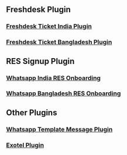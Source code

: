 ## Freshdesk Plugin

### [Freshdesk Ticket India Plugin](https://github.com/NooraHealth/fd-ticket-scto-plugin/)


### [Freshdesk Ticket Bangladesh Plugin](https://github.com/NooraHealth/fd-bd-ticket-scto-plugin)


## RES Signup Plugin
### [Whatsapp India RES Onboarding](https://github.com/NooraHealth/ind-res-signup-scto-plugin)

### [Whatsapp Bangladesh RES Onboarding](https://github.com/NooraHealth/bd-res-signup-scto-plugin)

## Other Plugins

### [Whatsapp Template Message Plugin](https://github.com/NooraHealth/wa-message-scto-plugin)

### [Exotel Plugin](https://github.com/NooraHealth/scto-exotel)
